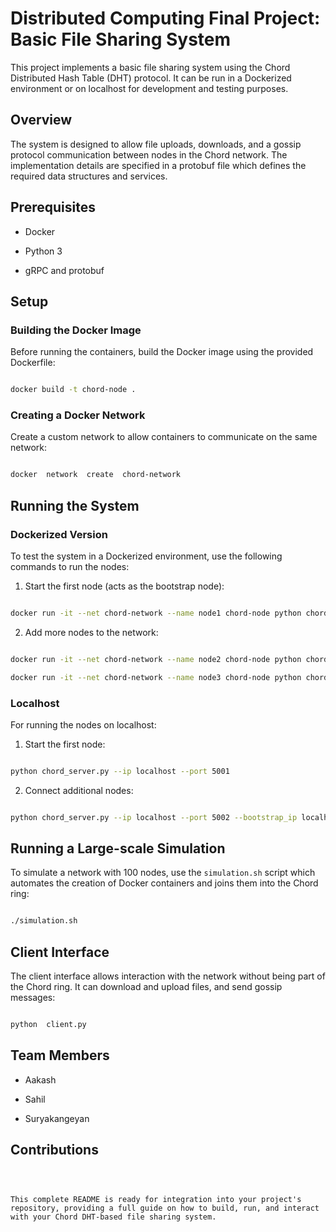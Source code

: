 
# Distributed Computing Final Project: Basic File Sharing System

  

This project implements a basic file sharing system using the Chord Distributed Hash Table (DHT) protocol. It can be run in a Dockerized environment or on localhost for development and testing purposes.

  

## Overview

  

The system is designed to allow file uploads, downloads, and a gossip protocol communication between nodes in the Chord network. The implementation details are specified in a protobuf file which defines the required data structures and services.

  

## Prerequisites

  

- Docker

- Python 3

- gRPC and protobuf

  

## Setup

  

### Building the Docker Image

  

Before running the containers, build the Docker image using the provided Dockerfile:

  

```bash

docker build -t chord-node .

```

  

### Creating a Docker Network

  

Create a custom network to allow containers to communicate on the same network:

  

```bash

docker  network  create  chord-network

```

  

## Running the System

  

### Dockerized Version

  

To test the system in a Dockerized environment, use the following commands to run the nodes:

  

1. Start the first node (acts as the bootstrap node):

```bash

docker run -it --net chord-network --name node1 chord-node python chord_server.py --ip node1 --port 50051 -i

```

  

2. Add more nodes to the network:

```bash

docker run -it --net chord-network --name node2 chord-node python chord_server.py --ip node2 --port 50051 --bootstrap_ip node1 --bootstrap_port 50051 -i

docker run -it --net chord-network --name node3 chord-node python chord_server.py --ip node3 --port 50051 --bootstrap_ip node1 --bootstrap_port 50051 -i

```

  

### Localhost

  

For running the nodes on localhost:

  

1. Start the first node:

```bash

python chord_server.py --ip localhost --port 5001

```

  

2. Connect additional nodes:

```bash

python chord_server.py --ip localhost --port 5002 --bootstrap_ip localhost --bootstrap_port 5001

```

  

## Running a Large-scale Simulation

  

To simulate a network with 100 nodes, use the `simulation.sh` script which automates the creation of Docker containers and joins them into the Chord ring:

  

```bash

./simulation.sh

```

  

## Client Interface

  

The client interface allows interaction with the network without being part of the Chord ring. It can download and upload files, and send gossip messages:

  

```bash

python  client.py

```

  

## Team Members

  

- Aakash

- Sahil

- Suryakangeyan

  

## Contributions

  

```

  

This complete README is ready for integration into your project's repository, providing a full guide on how to build, run, and interact with your Chord DHT-based file sharing system.